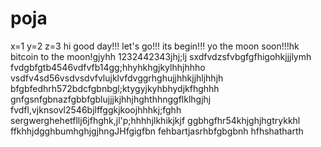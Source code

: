 # poja
x=1
y=2
z=3
hi
good day!!!
let's go!!!
its begin!!!
yo the moon soon!!!hk
bitcoin to the moon!gjyhh
1232442343jhj;lj
sxdfvdzsfvbgfgfhigohkjjjlymh
fvdgbfgtb4546vdfvfb14gg;hhyhkhgjkylhhjhhho
vsdfv4sd56vsdvsdvfvlujklvfdvggrhghujjhhkjjhljhhjh
bfgbfedhrh572bdcfgbnbgl;ktygyjkyhbhydjkfhghhh
 gnfgsnfgbnazfgbbfgblujjjkjhhjhghthhnggflklhgjhj
fvdfl,vjknsovl2546bjlffggkjkoojhhhkj;fghh
sergwerghehetfllj6jfhghk,jl'p;hhhhjlkhikjkjf
ggbhgfhr54khjghjhgtrykkhl
ffkhhjdgghbumhghjgjhngJHfgigfbn
fehbartjasrhbfgbgbnh
hfhshatharth
